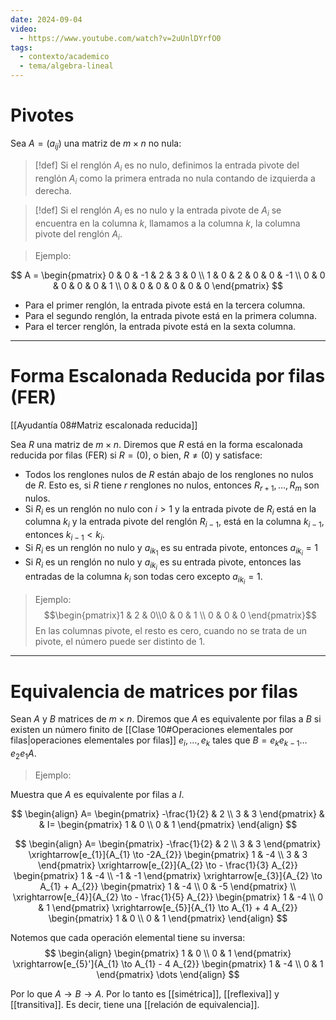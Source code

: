 ```yaml
---
date: 2024-09-04
video:
  - https://www.youtube.com/watch?v=2uUnlDYrfO0
tags:
  - contexto/academico
  - tema/algebra-lineal
---
```


# Pivotes 


Sea $A = (a_{ij})$ una matriz de $m \times n$ no nula:

>[!def]
>Si el renglón $A_{i}$ es no nulo, definimos la entrada pivote del renglón $A_{i}$ como la primera entrada no nula contando de izquierda a derecha.

>[!def]
>Si el renglón $A_{i}$ es no nulo y la entrada pivote de $A_{i}$ se encuentra en la columna $k$, llamamos a la columna $k$, la columna pivote del renglón $A_{i}$.



> Ejemplo:

$$
A = \begin{pmatrix}
0 & 0 & -1 & 2 & 3 & 0 \\
1 & 0 & 2 & 0 & 0 & -1 \\
0 & 0 & 0 & 0 & 0 & 1 \\
0 & 0 & 0 & 0 & 0 & 0
\end{pmatrix}
$$

- Para el primer renglón, la entrada pivote está en la tercera columna.
- Para el segundo renglón, la entrada pivote está en la primera columna. 
- Para el tercer renglón, la entrada pivote está en la sexta columna.

---

# Forma Escalonada Reducida por filas (FER)
[[Ayudantía 08#Matriz escalonada reducida]]

Sea $R$ una matriz de $m \times n$. Diremos que $R$ está en la forma escalonada reducida por filas (FER) si $R = (0)$, o bien, $R \neq (0)$ y satisface:
- Todos los renglones nulos de $R$ están abajo de los renglones no nulos de $R$. Esto es, si $R$ tiene $r$ renglones no nulos, entonces $R_{r+1}, \dots, R_{m}$ son nulos. 
- Si $R_{i}$ es un renglón no nulo con $i > 1$ y la entrada pivote de $R_{i}$ está en la columna $k_{i}$ y la entrada pivote del renglón $R_{i-1}$, está en la columna $k_{i-1}$, entonces $k_{i-1} < k_{i}$. 
- Si $R_{i}$ es un renglón no nulo y $a_{ik_{1}}$ es su entrada pivote, entonces $a_{ik_{i}} = 1$ 
- Si $R_{i}$ es un renglón no nulo y $a_{ik_{i}}$ es su entrada pivote, entonces las entradas de la columna $k_{i}$ son todas cero excepto $a_{ik_{i}}=1$.

 > Ejemplo:
 > $$\begin{pmatrix}1 & 2 & 0\\0 & 0 & 1 \\ 0 & 0 & 0 \end{pmatrix}$$
 > En las columnas pivote, el resto es cero, cuando no se trata de un pivote, el número puede ser distinto de $1$.
 
 ---
# Equivalencia de matrices por filas


Sean $A$ y $B$ matrices de $m \times n$. Diremos que $A$ es equivalente por filas a $B$ si existen un número finito de [[Clase 10#Operaciones elementales por filas|operaciones elementales por filas]] $e_{i}, \dots , e_{k}$ tales que $B = e_{k}e_{k-1} \dots e_{2}e_{1}A$. 

> Ejemplo:

Muestra que $A$ es equivalente por filas a $I$.

$$
\begin{align}
A= \begin{pmatrix}
-\frac{1}{2} & 2  \\
3 & 3
\end{pmatrix} & &
I= \begin{pmatrix}
1 & 0  \\
0 & 1
\end{pmatrix}
\end{align}
$$

$$
\begin{align}
A= \begin{pmatrix}
-\frac{1}{2} & 2  \\
3 & 3
\end{pmatrix} 
\xrightarrow[e_{1}]{A_{1} \to -2A_{2}} 
\begin{pmatrix}
1 & -4  \\
3 & 3
\end{pmatrix}
\xrightarrow[e_{2}]{A_{2} \to - \frac{1}{3} A_{2}} 
\begin{pmatrix}
1 & -4  \\
-1 & -1
\end{pmatrix} 
\xrightarrow[e_{3}]{A_{2} \to A_{1} + A_{2}} 
\begin{pmatrix}
1 & -4  \\
0 & -5
\end{pmatrix} \\
\xrightarrow[e_{4}]{A_{2} \to - \frac{1}{5} A_{2}} 
\begin{pmatrix}
1 & -4  \\
0 & 1
\end{pmatrix} 
\xrightarrow[e_{5}]{A_{1} \to A_{1} + 4 A_{2}} 
\begin{pmatrix}
1 & 0  \\
0 & 1
\end{pmatrix}
\end{align}
$$

Notemos que cada operación elemental tiene su inversa:
$$
\begin{align}
\begin{pmatrix}
1 & 0 \\
0 & 1
\end{pmatrix} \xrightarrow[e_{5}']{A_{1} \to A_{1} - 4 A_{2}}
\begin{pmatrix}
1 & -4 \\
0 & 1
\end{pmatrix} \dots
\end{align}
$$

Por lo que $A \to B \to A$. Por lo tanto es [[simétrica]], [[reflexiva]] y [[transitiva]]. Es decir, tiene una [[relación de equivalencia]]. 

